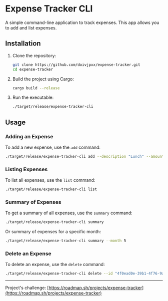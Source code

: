 # Expense Tracker CLI

A simple command-line application to track expenses. This app allows you to add and list expenses.

## Installation

1. Clone the repository:

   ```sh
   git clone https://github.com/doivjpxx/expense-tracker.git
   cd expense-tracker
   ```

2. Build the project using Cargo:

   ```sh
   cargo build --release
   ```

3. Run the executable:
   ```sh
   ./target/release/expense-tracker-cli
   ```

## Usage

### Adding an Expense

To add a new expense, use the `add` command:

```sh
./target/release/expense-tracker-cli add --description "Lunch" --amount 15.50
```

### Listing Expenses

To list all expenses, use the `list` command:

```sh
./target/release/expense-tracker-cli list
```

### Summary of Expenses

To get a summary of all expenses, use the `summary` command:

```sh
./target/release/expense-tracker-cli summary
```

Or summary of expenses for a specific month:

```sh
./target/release/expense-tracker-cli summary --month 5
```

### Delete an Expense

To delete an expense, use the `delete` command:

```sh
./target/release/expense-tracker-cli delete --id "4f0ead0e-39b1-4f76-9a7e-4e808264190c"
```

---
Project's challenge: [https://roadmap.sh/projects/expense-tracker](https://roadmap.sh/projects/expense-tracker)

